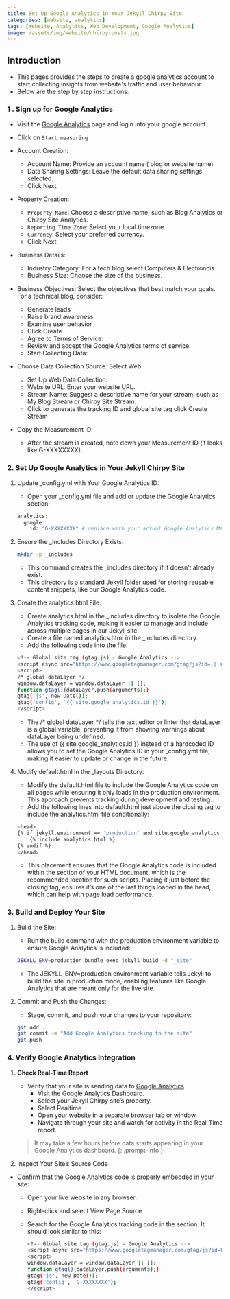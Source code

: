 ```yaml
---
title: Set Up Google Analytics in Your Jekyll Chirpy Site
categories: [website, analytics]
tags: [Website, Analytics, Web Development, Google Analytics]
image: /assets/img/website/chirpy-posts.jpg
---
```


## Introduction

- This pages provides the steps to create a google analytics account to start collecting insights from website's traffic and user behaviour.
- Below are the step by step instructions:

### 1 . Sign up for Google Analytics

- Visit the  [Google Analytics](https://analytics.google.com/) page and login into your google account.
- Click on `Start measuring`
- Account Creation:
  - Account Name: Provide an account name ( blog or website name)
  - Data Sharing Settings: Leave the default data sharing settings selected.
  - Click Next
- Property Creation:
  - `Property Name`: Choose a descriptive name, such as Blog Analytics or Chirpy Site Analytics.
  - `Reporting Time Zone`: Select your local timezone.
  - `Currency`: Select your preferred currency.
  - Click Next
- Business Details:
  - Industry Category: For a tech blog select Computers & Electroncis
  - Business Size: Choose the size of the business.

- Business Objectives: Select the objectives that best match your goals. For a technical blog, consider:
  - Generate leads
  - Raise brand awareness
  - Examine user behavior
  - Click Create
  - Agree to Terms of Service:
  - Review and accept the Google Analytics terms of service.
  - Start Collecting Data:

- Choose Data Collection Source: Select Web
  - Set Up Web Data Collection:
  - Website URL: Enter your website URL.
  - Stream Name: Suggest a descriptive name for your stream, such as My Blog Stream or Chirpy Site Stream.
  - Click to generate the tracking ID and global site tag click Create Stream

- Copy the Measurement ID:
  - After the stream is created, note down your Measurement ID (it looks like G-XXXXXXXX).

### 2. Set Up Google Analytics in Your Jekyll Chirpy Site

1. Update _config.yml with Your Google Analytics ID:
    - Open your _config.yml file and add or update the Google Analytics section:

    ```sh
    analytics:
      google:
        id: "G-XXXXXXXX" # replace with your actual Google Analytics Measurement ID
    ```

2. Ensure the _includes Directory Exists:

    ```sh
    mkdir -p _includes
    ```

    - This command creates the _includes directory if it doesn’t already exist. 
    - This directory is a standard Jekyll folder used for storing reusable content snippets, like our Google Analytics code. 

3. Create the analytics.html File:
    - Create analytics.html in the _includes directory to isolate the Google Analytics tracking code, making it easier to manage and include across multiple pages in our Jekyll site.
    - Create a file named analytics.html in the _includes directory.
    - Add the following code into the file:

    ```sh
    <!-- Global site tag (gtag.js) - Google Analytics -->
    <script async src="https://www.googletagmanager.com/gtag/js?id={{ site.google_analytics.id }}"></script>
    <script>
    /* global dataLayer */
    window.dataLayer = window.dataLayer || [];
    function gtag(){dataLayer.push(arguments);}
    gtag('js', new Date());
    gtag('config', '{{ site.google_analytics.id }}');
    </script>
    ```

    - The /* global dataLayer */ tells the text editor or linter that dataLayer is a global variable, preventing it from showing warnings about dataLayer being undefined.
    - The use of {{ site.google_analytics.id }} instead of a hardcoded ID allows you to set the Google Analytics ID in your _config.yml file, making it easier to update or change in the future.

4. Modify default.html in the _layouts Directory:
    - Modify the default.html file to include the Google Analytics code on all pages while ensuring it only loads in the production environment. This approach prevents tracking during development and testing.
    - Add the following lines into default.html just above the closing </head> tag to include the analytics.html file conditionally:

    ```sh
    <head>
    {% if jekyll.environment == 'production' and site.google_analytics %}
        {% include analytics.html %}
    {% endif %}
    </head>
    ```

    - This placement ensures that the Google Analytics code is included within the <head> section of your HTML document, which is the recommended location for such scripts. Placing it just before the closing </head> tag, ensures it’s one of the last things loaded in the head, which can help with page load performance.

### 3. Build and Deploy Your Site

1. Build the Site:
    - Run the build command with the production environment variable to ensure Google Analytics is included:

    ```sh
    JEKYLL_ENV=production bundle exec jekyll build -d "_site"
    ```

    - The JEKYLL_ENV=production environment variable tells Jekyll to build the site in production mode, enabling features like Google Analytics that are meant only for the live site.

2. Commit and Push the Changes:

    - Stage, commit, and push your changes to your repository:

    ```sh
    git add .
    git commit -m "Add Google Analytics tracking to the site"
    git push
    ```

### 4. Verify Google Analytics Integration

1. **Check Real-Time Report**

    - Verify that your site is sending data to [Google Analytics](https://analytics.google.com/)
      - Visit the Google Analytics Dashboard.
      - Select your Jekyll Chirpy site’s property.
      - Select Realtime
      - Open your website in a separate browser tab or window.
      - Navigate through your site and watch for activity in the Real-Time report.

    > It may take a few hours before data starts appearing in your Google Analytics dashboard.
    {: .prompt-info }

2. Inspect Your Site’s Source Code

- Confirm that the Google Analytics code is properly embedded in your site:

  - Open your live website in any browser.
  - Right-click and select View Page Source
  - Search for the Google Analytics tracking code in the <head> section. It should look similar to this:

    ```sh
    <!-- Global site tag (gtag.js) - Google Analytics -->
    <script async src="https://www.googletagmanager.com/gtag/js?id=G-XXXXXXXX"></script>
    <script>
    window.dataLayer = window.dataLayer || [];
    function gtag(){dataLayer.push(arguments);}
    gtag('js', new Date());
    gtag('config', 'G-XXXXXXXX');
    </script>
    ```
